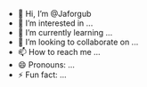 - 👋 Hi, I’m @Jaforgub
- 👀 I’m interested in ...
- 🌱 I’m currently learning ...
- 💞️ I’m looking to collaborate on ...
- 📫 How to reach me ...
- 😄 Pronouns: ...
- ⚡ Fun fact: ...

<!---
Jaforgub/Jaforgub is a ✨ special ✨ repository because its `README.md` (this file) appears on your GitHub profile.
You can click the Preview link to take a look at your changes.
--->
